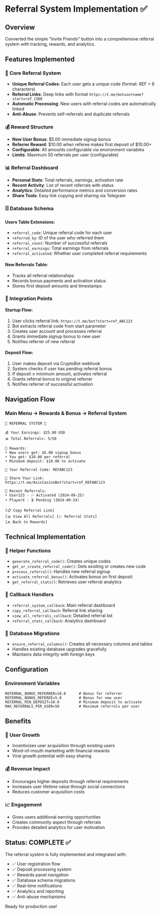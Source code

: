 # Referral System Implementation ✅

## Overview
Converted the simple "Invite Friends" button into a comprehensive referral system with tracking, rewards, and analytics.

## Features Implemented

### 🎯 **Core Referral System**
- **Unique Referral Codes**: Each user gets a unique code (format: REF + 6 characters)
- **Referral Links**: Deep links with format `https://t.me/botusername?start=ref_CODE`
- **Automatic Processing**: New users with referral codes are automatically linked
- **Anti-Abuse**: Prevents self-referrals and duplicate referrals

### 💰 **Reward Structure**
- **New User Bonus**: $5.00 immediate signup bonus
- **Referrer Reward**: $10.00 when referee makes first deposit of $10.00+
- **Configurable**: All amounts configurable via environment variables
- **Limits**: Maximum 50 referrals per user (configurable)

### 📊 **Referral Dashboard**
- **Personal Stats**: Total referrals, earnings, activation rate
- **Recent Activity**: List of recent referrals with status
- **Analytics**: Detailed performance metrics and conversion rates
- **Share Tools**: Easy link copying and sharing via Telegram

### 🗄️ **Database Schema**
#### Users Table Extensions:
- `referral_code`: Unique referral code for each user
- `referred_by`: ID of the user who referred them
- `referral_count`: Number of successful referrals
- `referral_earnings`: Total earnings from referrals
- `referral_activated`: Whether user completed referral requirements

#### New Referrals Table:
- Tracks all referral relationships
- Records bonus payments and activation status
- Stores first deposit amounts and timestamps

### 🔄 **Integration Points**

#### Startup Flow:
1. User clicks referral link: `https://t.me/bot?start=ref_ABC123`
2. Bot extracts referral code from start parameter
3. Creates user account and processes referral
4. Grants immediate signup bonus to new user
5. Notifies referrer of new referral

#### Deposit Flow:
1. User makes deposit via CryptoBot webhook
2. System checks if user has pending referral bonus
3. If deposit ≥ minimum amount, activates referral
4. Grants referral bonus to original referrer
5. Notifies referrer of successful activation

## Navigation Flow

### Main Menu → Rewards & Bonus → Referral System
```
👥 REFERRAL SYSTEM 👥

💰 Your Earnings: $25.00 USD
📊 Total Referrals: 5/50

🎁 Rewards:
• New users get: $5.00 signup bonus  
• You get: $10.00 per referral
• Minimum deposit: $10.00 to activate

🔗 Your Referral Code: REFABC123

📱 Share Your Link:
https://t.me/AxisCasinoBot?start=ref_REFABC123

👥 Recent Referrals:
• User123 - ✅ Activated (2024-09-25)
• PlayerX - ⏳ Pending (2024-09-24)

[📋 Copy Referral Link] 
[📊 View All Referrals] [📈 Referral Stats]
[🔙 Back to Rewards]
```

## Technical Implementation

### 🔧 **Helper Functions**
- `generate_referral_code()`: Creates unique codes
- `get_or_create_referral_code()`: Gets existing or creates new code
- `process_referral()`: Handles new referral signup
- `activate_referral_bonus()`: Activates bonus on first deposit
- `get_referral_stats()`: Retrieves user referral analytics

### 📱 **Callback Handlers**
- `referral_system_callback`: Main referral dashboard
- `copy_referral_callback`: Referral link sharing
- `view_all_referrals_callback`: Detailed referral list
- `referral_stats_callback`: Analytics dashboard

### 🔄 **Database Migrations**
- `ensure_referral_columns()`: Creates all necessary columns and tables
- Handles existing database upgrades gracefully
- Maintains data integrity with foreign keys

## Configuration

### Environment Variables
```env
REFERRAL_BONUS_REFERRER=10.0      # Bonus for referrer
REFERRAL_BONUS_REFEREE=5.0        # Bonus for new user  
REFERRAL_MIN_DEPOSIT=10.0         # Minimum deposit to activate
MAX_REFERRALS_PER_USER=50         # Maximum referrals per user
```

## Benefits

### 🚀 **User Growth**
- Incentivizes user acquisition through existing users
- Word-of-mouth marketing with financial rewards
- Viral growth potential with easy sharing

### 💰 **Revenue Impact**
- Encourages higher deposits through referral requirements
- Increases user lifetime value through social connections
- Reduces customer acquisition costs

### 📈 **Engagement**
- Gives users additional earning opportunities
- Creates community aspect through referrals
- Provides detailed analytics for user motivation

## Status: **COMPLETE** ✅

The referral system is fully implemented and integrated with:
- ✅ User registration flow
- ✅ Deposit processing system  
- ✅ Rewards panel navigation
- ✅ Database schema migrations
- ✅ Real-time notifications
- ✅ Analytics and reporting
- ✅ Anti-abuse mechanisms

Ready for production use!
